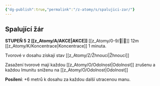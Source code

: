 ```yaml
---
{"dg-publish":true,"permalink":"/z-atomy/s/spalujici-zar/"}
---
```


## Spalující žár
**STUPEŇ 5**
**2 [[z_Atomy/A/AKCE\|AKCE]]**
[[z_Atomy/0-9/🫱\|🫱]] 12m
[[z_Atomy/K/Koncentrace\|Koncentrace]] 1 minuta.

Tvorové v dosahu získají stav [[z_Atomy/Z/Žhnoucí\|Žhnoucí]]

Zasažení tvorové mají každou [[z_Atomy/O/Odolnost\|Odolnost]] zrušenu a každou Imunitu sníženu na [[z_Atomy/O/Odolnost\|Odolnost]]

**Posílení**: +6 metrů k dosahu za každou další utracenou manu.